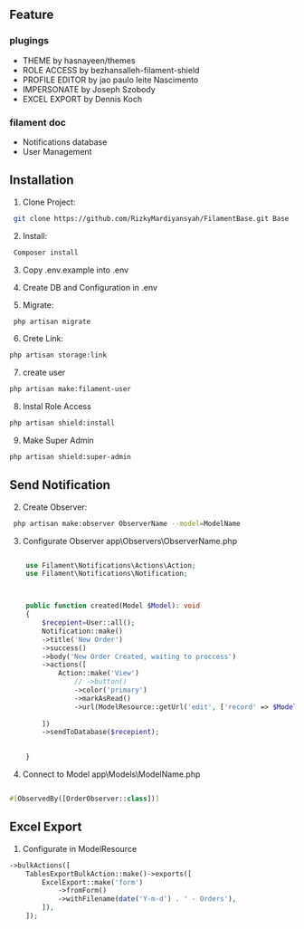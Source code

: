 ## Feature

### plugings
- THEME by hasnayeen/themes
- ROLE ACCESS by bezhansalleh-filament-shield
- PROFILE EDITOR by jao paulo leite Nascimento
- IMPERSONATE by Joseph Szobody
- EXCEL EXPORT by Dennis Koch

### filament doc
- Notifications database
- User Management



## Installation

1. Clone Project:

```bash
 git clone https://github.com/RizkyMardiyansyah/FilamentBase.git Base
```
2. Install:

```bash
 Composer install
```

3. Copy .env.example into .env

4. Create DB and Configuration in .env

5. Migrate:

```bash
 php artisan migrate
```

6. Crete Link:

```bash
php artisan storage:link
```

7. create user

```bash
php artisan make:filament-user
```

8. Instal Role Access

```bash
php artisan shield:install
```
9. Make Super Admin

```bash
php artisan shield:super-admin
```

## Send Notification

2. Create Observer:

```bash
 php artisan make:observer ObserverName --model=ModelName
```
3. Configurate Observer app\Observers\ObserverName.php

```php

    use Filament\Notifications\Actions\Action;
    use Filament\Notifications\Notification;



    public function created(Model $Model): void
    {
        $recepient=User::all();
        Notification::make()
        ->title('New Order')
        ->success()
        ->body('New Order Created, waiting to proccess')
        ->actions([
            Action::make('View')
                // ->button()
                ->color('primary')
                ->markAsRead()
                ->url(ModelResource::getUrl('edit', ['record' => $Model->id]))
                
        ])
        ->sendToDatabase($recepient); 

        
    }

```

4. Connect to Model app\Models\ModelName.php

```php

#[ObservedBy([OrderObserver::class])]

```



## Excel Export

1. Configurate in ModelResource

```php
->bulkActions([
    TablesExportBulkAction::make()->exports([                    
        ExcelExport::make('form')
            ->fromForm()
            ->withFilename(date('Y-m-d') . ' - Orders'),
        ]),
    ]);
```